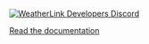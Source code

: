 [![WeatherLink Developers Discord](https://img.shields.io/discord/882722161641554021?color=blue&label=chat&style=flat-square)](https://discord.gg/D4rCKRqpEM)

[Read the documentation](https://weatherlink.github.io/v2-api/)

